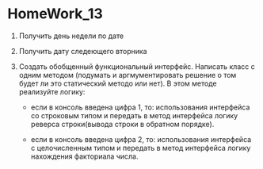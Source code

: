 # HomeWork_13

1. Получить день недели по дате

2. Получить дату следеющего вторника

3. Создать обобщенный функциональный интерфейс.
Написать класс с одним методом (подумать и аргмументировать решение о том будет ли это статический методо или нет).
В этом методе реализуйте логику:
	- если в консоль введена цифра 1, то: использования интерфейса со строковым типом и передать в метод интерфейса логику реверса строки(вывода строки в обратном порядке).

	- если в консоль введена цифра 2, то: использования интерфейса с целочисленным типом и передать в метод интерфейса логику нахождения факториала числа.
